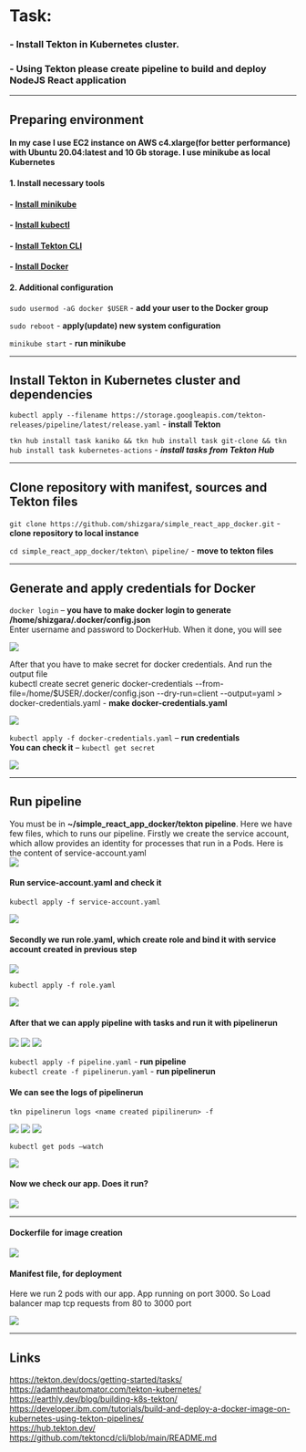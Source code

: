 # Task:
### - Install Tekton in Kubernetes cluster.
### - Using Tekton please create pipeline to build and deploy NodeJS React application


---


## Preparing environment

#### In my case I use EC2 instance on AWS c4.xlarge(for better performance) with Ubuntu 20.04:latest and 10 Gb storage. I use minikube as local Kubernetes

#### 1. Install necessary tools

####     - [Install minikube](https://minikube.sigs.k8s.io/docs/start/)
####     - [Install kubectl](https://kubernetes.io/docs/tasks/tools/install-kubectl-linux/)
####     - [Install Tekton CLI](https://tekton.dev/docs/cli/)
####     - [Install Docker](https://docs.docker.com/engine/install/ubuntu/)

#### 2. Additional configuration

`sudo usermod -aG docker $USER`   - **add your user to the Docker group**

`sudo reboot` - **apply(update) new system configuration**

`minikube start` - **run minikube**


---


## Install Tekton in Kubernetes cluster and dependencies

 `kubectl apply --filename https://storage.googleapis.com/tekton-releases/pipeline/latest/release.yaml` - **install Tekton**

 `tkn hub install task kaniko && tkn hub install task git-clone && tkn hub install task kubernetes-actions` - ___install tasks from Tekton Hub___


 ---


## Clone repository with manifest, sources and Tekton files

`git clone https://github.com/shizgara/simple_react_app_docker.git` - **clone repository to local instance**

`cd simple_react_app_docker/tekton\ pipeline/` - **move to tekton files**


---


## Generate and apply credentials for Docker

`docker login` – **you have to make docker login to generate  /home/shizgara/.docker/config.json**  
Enter username and password to DockerHub. When it done, you will see

![](https://github.com/shizgara/simple_react_app_docker/blob/main/screenshots/docker%20login.PNG)

After that you have to make secret for docker credentials. And run the output file  
kubectl create secret generic docker-credentials --from-file=/home/$USER/.docker/config.json --dry-run=client --output=yaml > docker-credentials.yaml - **make docker-credentials.yaml**

![](https://github.com/shizgara/simple_react_app_docker/blob/main/screenshots/docker-credentials.png)

`kubectl apply -f docker-credentials.yaml` – **run credentials**   
**You can check it** – `kubectl get secret`

![](https://github.com/shizgara/simple_react_app_docker/blob/main/screenshots/kubectl%20get%20secret.PNG)


---


## Run pipeline

You must be in **~/simple_react_app_docker/tekton pipeline**. Here we have few files, which to runs our pipeline.
Firstly we create the service account, which allow provides an identity for processes that run in a Pods. Here is the content of service-account.yaml  
 ![](https://github.com/shizgara/simple_react_app_docker/blob/main/screenshots/service%20account%20yaml.PNG)

#### Run service-account.yaml and check it  
`kubectl apply -f service-account.yaml`

![](https://github.com/shizgara/simple_react_app_docker/blob/main/screenshots/kubectl%20get%20service%20account.PNG)

#### Secondly we run role.yaml, which create role and bind it with service account created in previous step

![](https://github.com/shizgara/simple_react_app_docker/blob/main/screenshots/role%20yaml.PNG)

`kubectl apply -f role.yaml`

![](https://github.com/shizgara/simple_react_app_docker/blob/main/screenshots/kubectl%20get%20role.PNG)

#### After that we can apply pipeline with tasks and run it with pipelinerun

![](https://github.com/shizgara/simple_react_app_docker/blob/main/screenshots/pipiline1.PNG)
![](https://github.com/shizgara/simple_react_app_docker/blob/main/screenshots/pipiline2.PNG)
![](https://github.com/shizgara/simple_react_app_docker/blob/main/screenshots/pipilinerun.PNG)

`kubectl apply -f pipeline.yaml` - **run pipeline**  
`kubectl create -f pipelinerun.yaml` - **run pipelinerun**

#### We can see the logs of pipelinerun

`tkn pipelinerun logs <name created pipilinerun> -f`

![](https://github.com/shizgara/simple_react_app_docker/blob/main/screenshots/log1.PNG)
![](https://github.com/shizgara/simple_react_app_docker/blob/main/screenshots/log2.PNG)
![](https://github.com/shizgara/simple_react_app_docker/blob/main/screenshots/log3.PNG)

`kubectl get pods –watch`

![](https://github.com/shizgara/simple_react_app_docker/blob/main/screenshots/get%20pods.PNG)

#### Now we check our app. Does it run?

![](https://github.com/shizgara/simple_react_app_docker/blob/main/screenshots/check%20arun%20app.PNG)


---


#### Dockerfile for image creation

![](https://github.com/shizgara/simple_react_app_docker/blob/main/screenshots/dockerfile.PNG)

#### Manifest file, for deployment  

Here we run 2 pods with our app. App running on port 3000. So Load balancer map tcp requests from 80 to 3000 port

![](https://github.com/shizgara/simple_react_app_docker/blob/main/screenshots/manifest.PNG)


---


## Links
https://tekton.dev/docs/getting-started/tasks/  
https://adamtheautomator.com/tekton-kubernetes/  
https://earthly.dev/blog/building-k8s-tekton/  
https://developer.ibm.com/tutorials/build-and-deploy-a-docker-image-on-kubernetes-using-tekton-pipelines/  
https://hub.tekton.dev/  
https://github.com/tektoncd/cli/blob/main/README.md  
